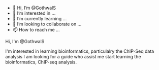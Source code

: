 - 👋 Hi, I’m @GothwalS
- 👀 I’m interested in ...
- 🌱 I’m currently learning ...
- 💞️ I’m looking to collaborate on ...
- 📫 How to reach me ...

<!---
GothwalS/GothwalS is a ✨ special ✨ repository because its `README.md` (this file) appears on your GitHub profile.
You can click the Preview link to take a look at your changes.
--->Hi, I'm @GothwalS
I'm interested in learning bioinformatics, particulalry the ChIP-Seq data analysis
I am looking for a guide who assist me start learning the bioinformatics, ChIP-seq analysis.

